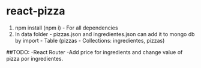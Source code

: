 # react-pizza

1. npm install (npm i) - For all dependencies
2. In data folder - pizzas.json and ingredientes.json can add it to mongo db by import - Table (pizzas - Collections: ingredientes, pizzas)

##TODO:
    -React Router
    -Add price for ingredients and change value of pizza por ingredientes.
